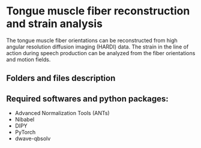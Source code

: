 # Tongue muscle fiber reconstruction and strain analysis

The tongue muscle fiber orientations can be reconstructed from high angular resolution diffusion imaging (HARDI) data. The strain in the line of action during speech production can be analyzed from the fiber orientations and motion fields.

## Folders and files description



## Required softwares and python packages:
 - Advanced Normalization Tools (ANTs)
 - Nibabel
 - DIPY
 - PyTorch
 - dwave-qbsolv
